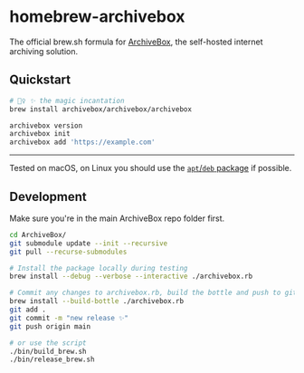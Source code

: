# homebrew-archivebox

The official brew.sh formula for [ArchiveBox](https://github.com/ArchiveBox/ArchiveBox), the self-hosted internet archiving solution.

## Quickstart

```bash
# 🧙‍♀️ ✨ the magic incantation
brew install archivebox/archivebox/archivebox

archivebox version
archivebox init
archivebox add 'https://example.com'
```


---

Tested on macOS, on Linux you should use the [`apt`/`deb` package](https://launchpad.net/~archivebox/+archive/ubuntu/archivebox/+packages) if possible.


## Development


Make sure you're in the main ArchiveBox repo folder first.
```bash
cd ArchiveBox/
git submodule update --init --recursive
git pull --recurse-submodules

# Install the package locally during testing
brew install --debug --verbose --interactive ./archivebox.rb

# Commit any changes to archivebox.rb, build the bottle and push to github
brew install --build-bottle ./archivebox.rb
git add .
git commit -m "new release ✨"
git push origin main

# or use the script
./bin/build_brew.sh
./bin/release_brew.sh
```
